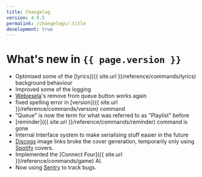 ```yaml
---
title: Changelog
version: 4.9.5
permalink: /changelogs/:title
development: true
---
```


# What's new in `{{ page.version }}`
- Optimised some of the [lyrics]({{ site.url }}/reference/commands/lyrics) background behaviour
- Improved some of the logging
- [Webiesela](http://giesela.org)'s remove from queue button works again
- fixed spelling error in [version]({{ site.url }}/reference/commands/version) command
- "Queue" is now the term for what was referred to as "Playlist" before
- [reminder]({{ site.url }}/reference/commands/reminder) command is gone
- Internal Interface system to make serialising stuff easier in the future
- [Discogs](https://www.discogs.com/) image links broke the cover generation, temporarily only using [Spotify](https://www.spotify.com/) covers.
- Implemented the [Connect Four]({{ site.url }}/reference/commands/game) AI.
- Now using [Sentry](https://sentry.io) to track bugs.
